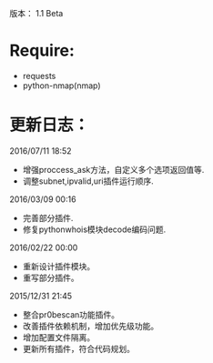 版本：
1.1 Beta

Require:
========================
- requests
- python-nmap(nmap)

更新日志：
=========================

2016/07/11 18:52
 * 增强proccess_ask方法，自定义多个选项返回值等.
 * 调整subnet,ipvalid,uri插件运行顺序.

2016/03/09 00:16
 * 完善部分插件.
 * 修复pythonwhois模块decode编码问题.

2016/02/22 00:00
 * 重新设计插件模块。
 * 重写部分插件。

2015/12/31 21:45
 * 整合pr0bescan功能插件。
 * 改善插件依赖机制，增加优先级功能。
 * 增加配置文件隔离。
 * 更新所有插件，符合代码规划。
